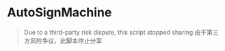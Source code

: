 # AutoSignMachine

> Due to a third-party risk dispute, this script stopped sharing
> 由于第三方风险争议，此脚本停止分享   
 
